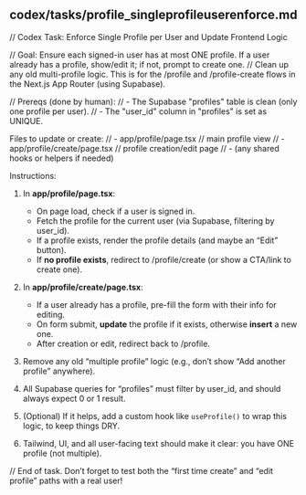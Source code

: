 ## codex/tasks/profile_singleprofileuserenforce.md

// Codex Task: Enforce Single Profile per User and Update Frontend Logic

// Goal: Ensure each signed-in user has at most ONE profile. If a user already has a profile, show/edit it; if not, prompt to create one.
// Clean up any old multi-profile logic. This is for the /profile and /profile-create flows in the Next.js App Router (using Supabase).

// Prereqs (done by human):
// - The Supabase "profiles" table is clean (only one profile per user).
// - The "user_id" column in "profiles" is set as UNIQUE.

Files to update or create:
// - app/profile/page.tsx       // main profile view
// - app/profile/create/page.tsx // profile creation/edit page
// - (any shared hooks or helpers if needed)

Instructions:
1. In **app/profile/page.tsx**:
    - On page load, check if a user is signed in.
    - Fetch the profile for the current user (via Supabase, filtering by user_id).
    - If a profile exists, render the profile details (and maybe an “Edit” button).
    - If **no profile exists**, redirect to /profile/create (or show a CTA/link to create one).

2. In **app/profile/create/page.tsx**:
    - If a user already has a profile, pre-fill the form with their info for editing.
    - On form submit, **update** the profile if it exists, otherwise **insert** a new one.
    - After creation or edit, redirect back to /profile.

3. Remove any old “multiple profile” logic (e.g., don’t show “Add another profile” anywhere).
4. All Supabase queries for “profiles” must filter by user_id, and should always expect 0 or 1 result.

5. (Optional) If it helps, add a custom hook like `useProfile()` to wrap this logic, to keep things DRY.

6. Tailwind, UI, and all user-facing text should make it clear: you have ONE profile (not multiple).

// End of task. Don’t forget to test both the “first time create” and “edit profile” paths with a real user!
